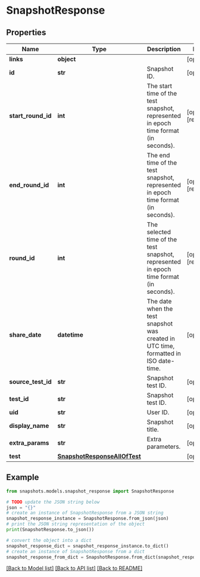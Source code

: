 # SnapshotResponse


## Properties

Name | Type | Description | Notes
------------ | ------------- | ------------- | -------------
**links** | **object** |  | [optional] 
**id** | **str** | Snapshot ID. | [optional] 
**start_round_id** | **int** | The start time of the test snapshot, represented in epoch time format (in seconds). | [optional] [readonly] 
**end_round_id** | **int** | The end time of the test snapshot, represented in epoch time format (in seconds). | [optional] [readonly] 
**round_id** | **int** | The selected time of the test snapshot, represented in epoch time format (in seconds). | [optional] [readonly] 
**share_date** | **datetime** | The date when the test snapshot was created in UTC time, formatted in ISO date-time. | [optional] 
**source_test_id** | **str** | Snapshot test ID. | [optional] 
**test_id** | **str** | Snapshot test ID. | [optional] 
**uid** | **str** | User ID. | [optional] 
**display_name** | **str** | Snapshot title. | [optional] 
**extra_params** | **str** | Extra parameters. | [optional] 
**test** | [**SnapshotResponseAllOfTest**](SnapshotResponseAllOfTest.md) |  | [optional] 

## Example

```python
from snapshots.models.snapshot_response import SnapshotResponse

# TODO update the JSON string below
json = "{}"
# create an instance of SnapshotResponse from a JSON string
snapshot_response_instance = SnapshotResponse.from_json(json)
# print the JSON string representation of the object
print(SnapshotResponse.to_json())

# convert the object into a dict
snapshot_response_dict = snapshot_response_instance.to_dict()
# create an instance of SnapshotResponse from a dict
snapshot_response_from_dict = SnapshotResponse.from_dict(snapshot_response_dict)
```
[[Back to Model list]](../README.md#documentation-for-models) [[Back to API list]](../README.md#documentation-for-api-endpoints) [[Back to README]](../README.md)


